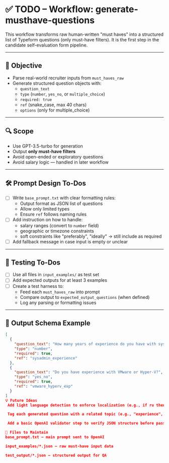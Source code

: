 # ✅ TODO – Workflow: generate-musthave-questions

This workflow transforms raw human-written "must haves" into a structured list of Typeform questions (only must-have filters). It is the first step in the candidate self-evaluation form pipeline.

---

## 🎯 Objective

- Parse real-world recruiter inputs from `must_haves_raw`
- Generate structured question objects with:
  - `question_text`
  - `type` (`number`, `yes_no`, or `multiple_choice`)
  - `required: true`
  - `ref` (snake_case, max 40 chars)
  - `options` (only for multiple_choice)

---

## 🔍 Scope

- Use GPT-3.5-turbo for generation
- Output **only must-have filters**
- Avoid open-ended or exploratory questions
- Avoid salary logic — handled in later workflow

---

## 🛠 Prompt Design To-Dos

- [ ] Write `base_prompt.txt` with clear formatting rules:
  - Output format as JSON list of questions
  - Allow only limited types
  - Ensure `ref` follows naming rules
- [ ] Add instruction on how to handle:
  - salary ranges (convert to `number` field)
  - geographic or timezone constraints
  - soft constraints like "preferably", "ideally" → still include as required
- [ ] Add fallback message in case input is empty or unclear

---

## 🧪 Testing To-Dos

- [ ] Use all files in `input_examples/` as test set
- [ ] Add expected outputs for at least 3 examples
- [ ] Create a test harness to:
  - Feed each `must_haves_raw` into prompt
  - Compare output to `expected_output_questions` (when defined)
  - Log any parsing or formatting issues

---

## 🧱 Output Schema Example

```json
[
  {
    "question_text": "How many years of experience do you have with system administration?",
    "type": "number",
    "required": true,
    "ref": "sysadmin_experience"
  },
  {
    "question_text": "Do you have experience with VMware or Hyper-V?",
    "type": "yes_no",
    "required": true,
    "ref": "vmware_hyperv_exp"
  }
]
💡 Future Ideas
 Add light language detection to enforce localization (e.g., if ru then use Russian-language question text)

 Tag each generated question with a related topic (e.g., "experience", "location", "salary") for grouping

 Add a basic OpenAI validator step to verify JSON structure before passing to next workflow

📁 Files to Maintain
base_prompt.txt – main prompt sent to OpenAI

input_examples/*.json – raw must-have input data

test_output/*.json – structured output for QA